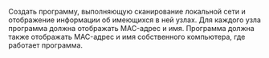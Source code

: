 Создать программу, выполняющую сканирование локальной сети и отображение информации об имеющихся в ней узлах. Для каждого узла программа должна отображать MAC-адрес и имя. Программа должна также отображать MAC-адрес и имя собственного компьютера, где работает программа.
